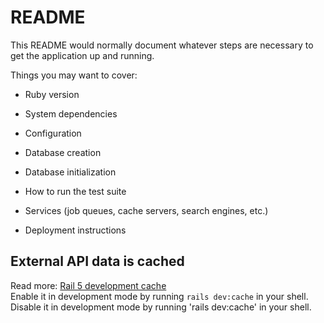 # README

This README would normally document whatever steps are necessary to get the
application up and running.

Things you may want to cover:

* Ruby version

* System dependencies

* Configuration

* Database creation

* Database initialization

* How to run the test suite

* Services (job queues, cache servers, search engines, etc.)

* Deployment instructions



## External API data is cached
Read more: [Rail 5 development cache]  
Enable it in development mode by running `rails dev:cache` in your shell.  
Disable it in development mode by running 'rails dev:cache' in your shell.


[Rail 5 development cache]: (http://blog.bigbinary.com/2016/01/25/caching-in-development-environment-in-rails5.html)
